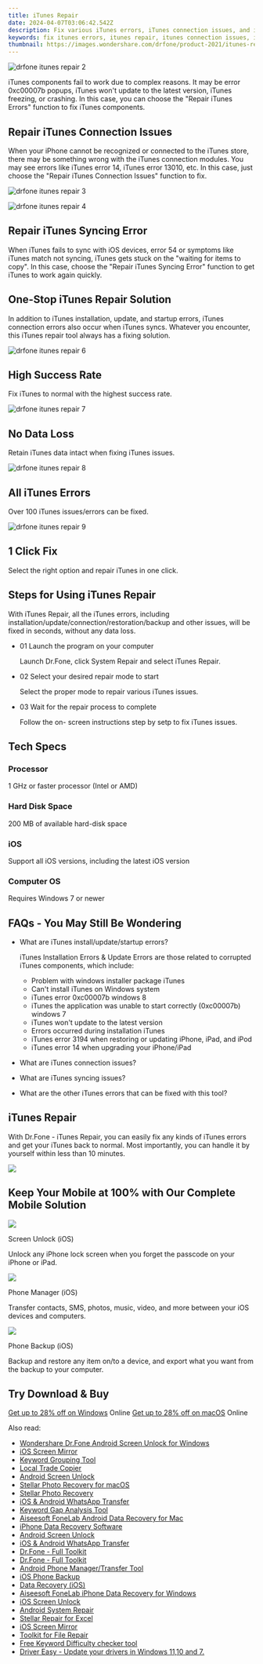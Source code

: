 ```yaml
---
title: iTunes Repair
date: 2024-04-07T03:06:42.542Z
description: Fix various iTunes errors, iTunes connection issues, and iTunes syncing errors with your iPhone, iPad, or iPod touch.
keywords: fix itunes errors, itunes repair, itunes connection issues, itunes syncing errors
thumbnail: https://images.wondershare.com/drfone/product-2021/itunes-repair/itunes-repair-1.png
---
```


![drfone itunes repair 2](https://images.wondershare.com/drfone/product-2021/itunes-repair/itunes-reapir-2.png)

iTunes components fail to work due to complex reasons. It may be error 0xc00007b popups, iTunes won't update to the latest version, iTunes freezing, or crashing. In this case, you can choose the "Repair iTunes Errors" function to fix iTunes components.

## Repair iTunes Connection Issues

When your iPhone cannot be recognized or connected to the iTunes store, there may be something wrong with the iTunes connection modules. You may see errors like iTunes error 14, iTunes error 13010, etc. In this case, just choose the "Repair iTunes Connection Issues" function to fix.

![drfone itunes repair 3](https://images.wondershare.com/drfone/product-2021/itunes-repair/itunes-repair-3.png)

![drfone itunes repair 4](https://images.wondershare.com/drfone/product-2021/itunes-repair/itunes-repair-4.png)

## Repair iTunes Syncing Error

When iTunes fails to sync with iOS devices, error 54 or symptoms like iTunes match not syncing, iTunes gets stuck on the "waiting for items to copy". In this case, choose the "Repair iTunes Syncing Error" function to get iTunes to work again quickly.

## One-Stop iTunes Repair Solution

In addition to iTunes installation, update, and startup errors, iTunes connection errors also occur when iTunes syncs. Whatever you encounter, this iTunes repair tool always has a fixing solution.

![drfone itunes repair 6](https://images.wondershare.com/drfone/product-2021/itunes-repair/itunes-repair-6.png)

## High Success Rate

Fix iTunes to normal with the highest success rate.

![drfone itunes repair 7](https://images.wondershare.com/drfone/product-2021/itunes-repair/itunes-repair-7.png)

## No Data Loss

Retain iTunes data intact when fixing iTunes issues.

![drfone itunes repair 8](https://images.wondershare.com/drfone/product-2021/itunes-repair/itunes-repair-8.png)

## All iTunes Errors

Over 100 iTunes issues/errors can be fixed.

![drfone itunes repair 9](https://images.wondershare.com/drfone/product-2021/itunes-repair/itunes-repair-9.png)

## 1 Click Fix

Select the right option and repair iTunes in one click.

## Steps for Using iTunes Repair

With iTunes Repair, all the iTunes errors, including installation/update/connection/restoration/backup and other issues, will be fixed in seconds, without any data loss.

- 01 Launch the program on your computer

    Launch Dr.Fone, click System Repair and select iTunes Repair.

- 02 Select your desired repair mode to start

    Select the proper mode to repair various iTunes issues.

- 03 Wait for the repair process to complete

    Follow the on- screen instructions step by setp to fix iTunes issues.

## Tech Specs

### Processor

1 GHz or faster processor (Intel or AMD)

### Hard Disk Space

200 MB of available hard-disk space

### iOS

Support all iOS versions, including the latest iOS version

### Computer OS

Requires Windows 7 or newer  

## FAQs - You May Still Be Wondering

- What are iTunes install/update/startup errors?

    iTunes Installation Errors & Update Errors are those related to corrupted iTunes components, which include:

  - Problem with windows installer package iTunes
  - Can't install iTunes on Windows system
  - iTunes error 0xc00007b windows 8
  - iTunes the application was unable to start correctly (0xc00007b) windows 7
  - iTunes won't update to the latest version
  - Errors occurred during installation iTunes
  - iTunes error 3194 when restoring or updating iPhone, iPad, and iPod
  - iTunes error 14 when upgrading your iPhone/iPad

- What are iTunes connection issues?

- What are iTunes syncing issues?

- What are the other iTunes errors that can be fixed with this tool?

## iTunes Repair

With Dr.Fone - iTunes Repair, you can easily fix any kinds of iTunes errors and get your iTunes back to normal. Most importantly, you can handle it by yourself within less than 10 minutes.

![](https://images.wondershare.com/drfone/product-2021/itunes-repair/itunes-repair-5.png)

## Keep Your Mobile at 100% with Our Complete Mobile Solution

![](https://images.wondershare.com/drfone/product-2021/password/img_screen_unlock.svg)

Screen Unlock (iOS)

Unlock any iPhone lock screen when you forget the passcode on your iPhone or iPad.

![](https://images.wondershare.com/drfone/product-2021/password/img_phone_manager.svg)

Phone Manager (iOS)

Transfer contacts, SMS, photos, music, video, and more between your iOS devices and computers.

![](https://images.wondershare.com/drfone/product-2021/password/img_phone_backup.svg)

Phone Backup (iOS)

Backup and restore any item on/to a device, and export what you want from the backup to your computer.

## Try Download & Buy

[Get up to 28% off on Windows](https://secure.2checkout.com/order/checkout.php?PRODS=18584310&QTY=1&AFFILIATE=108875&CART=1) Online
[Get up to 28% off on macOS](https://secure.2checkout.com/order/checkout.php?PRODS=18584310&QTY=1&AFFILIATE=108875&CART=1) Online

<span class="atpl-alsoreadstyle">Also read:</span>
<div><ul>
<li><a href="https://tools.techidaily.com/wondershare-dr-fone-unlock-android-screen-for-win/" ><u>Wondershare Dr.Fone Android Screen Unlock for Windows</u></a></li>
<li><a href="https://tools.techidaily.com/ios-screen-mirror/" ><u>iOS Screen Mirror</u></a></li>
<li><a href="https://tools.techidaily.com/link-assistant/keyword-research/keyword-grouper/" ><u>Keyword Grouping Tool</u></a></li>
<li><a href="https://tools.techidaily.com/mt4copier/" ><u>Local Trade Copier</u></a></li>
<li><a href="https://tools.techidaily.com/wondershare/drfone/unlock-android-screen/" ><u>Android Screen Unlock</u></a></li>
<li><a href="https://tools.techidaily.com/stellar-photo-recovery-for-mac/" ><u>Stellar Photo Recovery for macOS</u></a></li>
<li><a href="https://tools.techidaily.com/stellar-photo-recovery/" ><u>Stellar Photo Recovery</u></a></li>
<li><a href="https://tools.techidaily.com/wondershare/drfone/whatsapp-transfer/" ><u>iOS & Android WhatsApp Transfer </u></a></li>
<li><a href="https://tools.techidaily.com/keyword-gap/" ><u>Keyword Gap Analysis Tool</u></a></li>
<li><a href="https://tools.techidaily.com/aiseesoft-android-data-recovery-for-mac/" ><u>Aiseesoft FoneLab Android Data Recovery for Mac</u></a></li>
<li><a href="https://tools.techidaily.com/data-recovery-ios/" ><u>iPhone Data Recovery Software</u></a></li>
<li><a href="https://tools.techidaily.com/unlock-android-screen/" ><u>Android Screen Unlock</u></a></li>
<li><a href="https://tools.techidaily.com/whatsapp-transfer/" ><u>iOS & Android WhatsApp Transfer </u></a></li>
<li><a href="https://tools.techidaily.com/drfone-toolkit/" ><u>Dr.Fone - Full Toolkit</u></a></li>
<li><a href="https://tools.techidaily.com/wondershare/drfone/drfone-toolkit/" ><u>Dr.Fone - Full Toolkit</u></a></li>
<li><a href="https://tools.techidaily.com/android-transfer/" ><u>Android Phone Manager/Transfer Tool</u></a></li>
<li><a href="https://tools.techidaily.com/wondershare/drfone/iphone-backup-and-restore/" ><u>iOS Phone Backup</u></a></li>
<li><a href="https://tools.techidaily.com/data-recovery-iphone/" ><u>Data Recovery (iOS)</u></a></li>
<li><a href="https://tools.techidaily.com/aiseesoft-iphone-data-recovery-for-win/" ><u>Aiseesoft FoneLab iPhone Data Recovery for Windows</u></a></li>
<li><a href="https://tools.techidaily.com/iphone-unlock/" ><u>iOS Screen Unlock </u></a></li>
<li><a href="https://tools.techidaily.com/android-repair/" ><u>Android System Repair</u></a></li>
<li><a href="https://tools.techidaily.com/stellardata-recovery/repaire-for-excel/" ><u>Stellar Repair for Excel</u></a></li>
<li><a href="https://tools.techidaily.com/wondershare/drfone/ios-screen-mirror/" ><u>iOS Screen Mirror</u></a></li>
<li><a href="https://tools.techidaily.com/stellardata-recovery/file-repair-toolkit/" ><u>Toolkit for File Repair</u></a></li>
<li><a href="https://tools.techidaily.com/keyword-difficulty-tool/" ><u>Free Keyword Difficulty checker tool</u></a></li>
<li><a href="https://tools.techidaily.com/drivereasy/download/" ><u>Driver Easy - Update your drivers in Windows 11,10 and 7.</u></a></li>
</ul></div>
